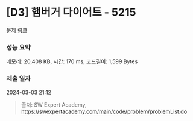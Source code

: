 # [D3] 햄버거 다이어트 - 5215 

[문제 링크](https://swexpertacademy.com/main/code/problem/problemDetail.do?contestProbId=AWT-lPB6dHUDFAVT) 

### 성능 요약

메모리: 20,408 KB, 시간: 170 ms, 코드길이: 1,599 Bytes

### 제출 일자

2024-03-03 21:12



> 출처: SW Expert Academy, https://swexpertacademy.com/main/code/problem/problemList.do